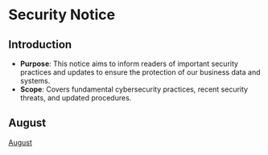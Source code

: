 # Security Notice 

## Introduction
- **Purpose**: This notice aims to inform readers of important security practices and updates to ensure the protection of our business data and systems.
- **Scope**: Covers fundamental cybersecurity practices, recent security threats, and updated procedures.


## August 
[August](Aug24.md)